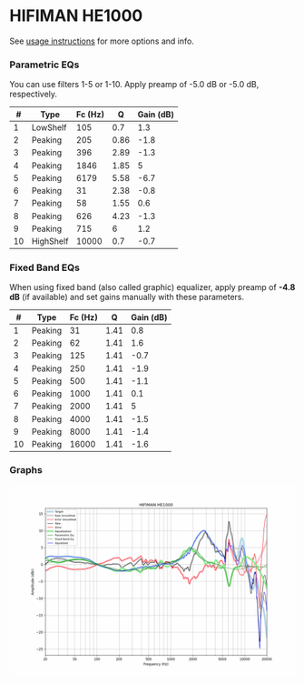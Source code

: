 # HIFIMAN HE1000
See [usage instructions](https://github.com/jaakkopasanen/AutoEq#usage) for more options and info.

### Parametric EQs
You can use filters 1-5 or 1-10. Apply preamp of -5.0 dB or -5.0 dB, respectively.

|   # | Type      |   Fc (Hz) |    Q |   Gain (dB) |
|-----|-----------|-----------|------|-------------|
|   1 | LowShelf  |       105 | 0.7  |         1.3 |
|   2 | Peaking   |       205 | 0.86 |        -1.8 |
|   3 | Peaking   |       396 | 2.89 |        -1.3 |
|   4 | Peaking   |      1846 | 1.85 |         5   |
|   5 | Peaking   |      6179 | 5.58 |        -6.7 |
|   6 | Peaking   |        31 | 2.38 |        -0.8 |
|   7 | Peaking   |        58 | 1.55 |         0.6 |
|   8 | Peaking   |       626 | 4.23 |        -1.3 |
|   9 | Peaking   |       715 | 6    |         1.2 |
|  10 | HighShelf |     10000 | 0.7  |        -0.7 |

### Fixed Band EQs
When using fixed band (also called graphic) equalizer, apply preamp of **-4.8 dB** (if available) and set gains manually with these parameters.

|   # | Type    |   Fc (Hz) |    Q |   Gain (dB) |
|-----|---------|-----------|------|-------------|
|   1 | Peaking |        31 | 1.41 |         0.8 |
|   2 | Peaking |        62 | 1.41 |         1.6 |
|   3 | Peaking |       125 | 1.41 |        -0.7 |
|   4 | Peaking |       250 | 1.41 |        -1.9 |
|   5 | Peaking |       500 | 1.41 |        -1.1 |
|   6 | Peaking |      1000 | 1.41 |         0.1 |
|   7 | Peaking |      2000 | 1.41 |         5   |
|   8 | Peaking |      4000 | 1.41 |        -1.5 |
|   9 | Peaking |      8000 | 1.41 |        -1.4 |
|  10 | Peaking |     16000 | 1.41 |        -1.6 |

### Graphs
![](./HIFIMAN%20HE1000.png)
